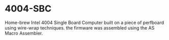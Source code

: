 # 4004-SBC
Home-brew Intel 4004 Single Board Computer built on a piece of perfboard using wire-wrap techniques. the firmware was assembled using the AS Macro Assembler.
